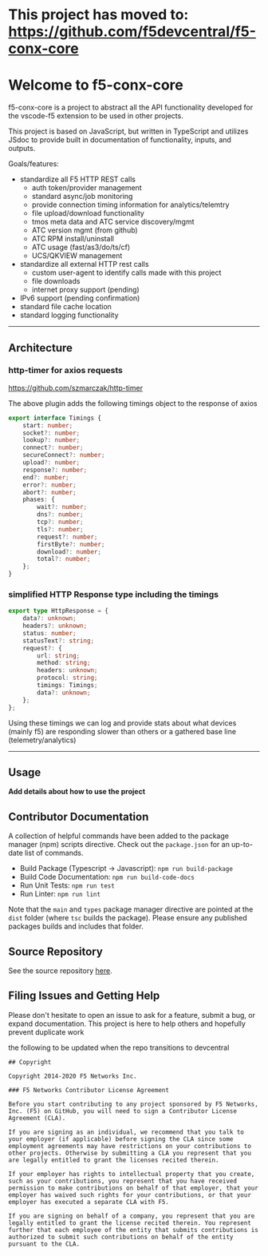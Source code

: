 # **This project has moved to: https://github.com/f5devcentral/f5-conx-core**

# Welcome to f5-conx-core

f5-conx-core is a project to abstract all the API functionality developed for the vscode-f5 extension to be used in other projects.

This project is based on JavaScript, but written in TypeScript and utilizes JSdoc to provide built in documentation of functionality, inputs, and outputs.

Goals/features:

* standardize all F5 HTTP REST calls
  * auth token/provider management
  * standard async/job monitoring
  * provide connection timing information for analytics/telemtry
  * file upload/download functionality
  * tmos meta data and ATC service discovery/mgmt
  * ATC version mgmt (from github)
  * ATC RPM install/uninstall
  * ATC usage (fast/as3/do/ts/cf)
  * UCS/QKVIEW management
* standardize all external HTTP rest calls
  * custom user-agent to identify calls made with this project
  * file downloads
  * internet proxy support (pending)
* IPv6 support (pending confirmation)
* standard file cache location
* standard logging functionality

---

## Architecture

### http-timer for axios requests

<https://github.com/szmarczak/http-timer>

The above plugin adds the following timings object to the response of axios

```typescript
export interface Timings {
    start: number;
    socket?: number;
    lookup?: number;
    connect?: number;
    secureConnect?: number;
    upload?: number;
    response?: number;
    end?: number;
    error?: number;
    abort?: number;
    phases: {
        wait?: number;
        dns?: number;
        tcp?: number;
        tls?: number;
        request?: number;
        firstByte?: number;
        download?: number;
        total?: number;
    };
}
```

### simplified HTTP Response type including the timings

```typescript
export type HttpResponse = {
    data?: unknown;
    headers?: unknown;
    status: number;
    statusText?: string;
    request?: {
        url: string;
        method: string;
        headers: unknown;
        protocol: string;
        timings: Timings;
        data?: unknown;
    };
};
```

Using these timings we can log and provide stats about what devices (mainly f5) are responding slower than others or a gathered base line (telemetry/analytics)

---

## Usage

**Add details about how to use the project**

## Contributor Documentation

A collection of helpful commands have been added to the package manager (npm) scripts directive. Check out the `package.json` for an up-to-date list of commands.

* Build Package (Typescript -> Javascript): `npm run build-package`
* Build Code Documentation: `npm run build-code-docs`
* Run Unit Tests: `npm run test`
* Run Linter: `npm run lint`

Note that the `main` and `types` package manager directive are pointed at the `dist` folder (where `tsc` builds the package). Please ensure any published packages builds and includes that folder.

## Source Repository

See the source repository [here](https://github.com/------------).

## Filing Issues and Getting Help

Please don't hesitate to open an issue to ask for a feature, submit a bug, or expand documentation.  This project is here to help others and hopefully prevent duplicate work

the following to be updated when the repo transitions to devcentral

```text
## Copyright

Copyright 2014-2020 F5 Networks Inc.

### F5 Networks Contributor License Agreement

Before you start contributing to any project sponsored by F5 Networks, Inc. (F5) on GitHub, you will need to sign a Contributor License Agreement (CLA).  

If you are signing as an individual, we recommend that you talk to your employer (if applicable) before signing the CLA since some employment agreements may have restrictions on your contributions to other projects. Otherwise by submitting a CLA you represent that you are legally entitled to grant the licenses recited therein.  

If your employer has rights to intellectual property that you create, such as your contributions, you represent that you have received permission to make contributions on behalf of that employer, that your employer has waived such rights for your contributions, or that your employer has executed a separate CLA with F5.

If you are signing on behalf of a company, you represent that you are legally entitled to grant the license recited therein. You represent further that each employee of the entity that submits contributions is authorized to submit such contributions on behalf of the entity pursuant to the CLA.
```
